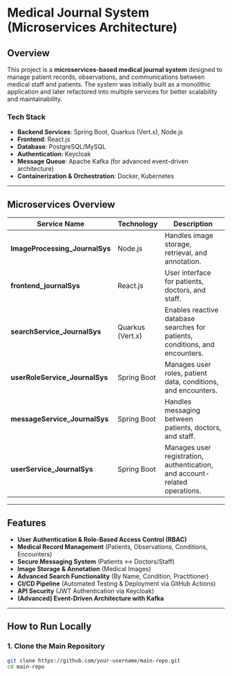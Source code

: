 # Medical Journal System (Microservices Architecture)

## Overview
This project is a **microservices-based medical journal system** designed to manage patient records, observations, and communications between medical staff and patients. The system was initially built as a monolithic application and later refactored into multiple services for better scalability and maintainability.

### Tech Stack
- **Backend Services**: Spring Boot, Quarkus (Vert.x), Node.js
- **Frontend**: React.js
- **Database**: PostgreSQL/MySQL
- **Authentication**: Keycloak
- **Message Queue**: Apache Kafka (for advanced event-driven architecture)
- **Containerization & Orchestration**: Docker, Kubernetes

---

## Microservices Overview
| **Service Name**                  | **Technology**        | **Description** |
|----------------------------------|---------------------|-----------------|
| **ImageProcessing_JournalSys**   | Node.js            | Handles image storage, retrieval, and annotation. |
| **frontend_journalSys**          | React.js           | User interface for patients, doctors, and staff. |
| **searchService_JournalSys**     | Quarkus (Vert.x)   | Enables reactive database searches for patients, conditions, and encounters. |
| **userRoleService_JournalSys**   | Spring Boot        | Manages user roles, patient data, conditions, and encounters. |
| **messageService_JournalSys**    | Spring Boot        | Handles messaging between patients, doctors, and staff. |
| **userService_JournalSys**       | Spring Boot        | Manages user registration, authentication, and account-related operations. |

---

## Features
- **User Authentication & Role-Based Access Control (RBAC)**
- **Medical Record Management** (Patients, Observations, Conditions, Encounters)
- **Secure Messaging System** (Patients ↔ Doctors/Staff)
- **Image Storage & Annotation** (Medical Images)
- **Advanced Search Functionality** (By Name, Condition, Practitioner)
- **CI/CD Pipeline** (Automated Testing & Deployment via GitHub Actions)
- **API Security** (JWT Authentication via Keycloak)
- **(Advanced) Event-Driven Architecture with Kafka**

---

## How to Run Locally

### 1. Clone the Main Repository
```sh
git clone https://github.com/your-username/main-repo.git
cd main-repo
